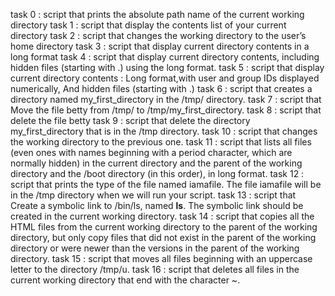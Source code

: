 task 0 :  script that prints the absolute path name of the current working directory
task 1 : script that display the contents list of your current directory
task 2 : script that changes the working directory to the user’s home directory
task 3 : script that display current directory contents in a long format
task 4 : script that display current directory contents, including hidden files (starting with .) using the long format.
task 5 : script that display current directory contents : Long format,with user and group IDs displayed numerically, And hidden files (starting with .)
task 6 :  script that creates a directory named my_first_directory in the /tmp/ directory.
task 7 : script that Move the file betty from /tmp/ to /tmp/my_first_directory.
task 8 : script that delete the file betty
task 9 : script that delete the directory my_first_directory that is in the /tmp directory.
task 10 : script that changes the working directory to the previous one.
task 11 : script that lists all files (even ones with names beginning with a period character, which are normally hidden) in the current directory and the parent of the working directory and the /boot directory (in this order), in long format.
task 12 :  script that prints the type of the file named iamafile. The file iamafile will be in the /tmp directory when we will run your script.
task 13 : script that Create a symbolic link to /bin/ls, named __ls__. The symbolic link should be created in the current working directory.
task 14 :  script that copies all the HTML files from the current working directory to the parent of the working directory, but only copy files that did not exist in the parent of the working directory or were newer than the versions in the parent of the working directory.
task 15 :  script that moves all files beginning with an uppercase letter to the directory /tmp/u.
task 16 :  script that deletes all files in the current working directory that end with the character ~. 
